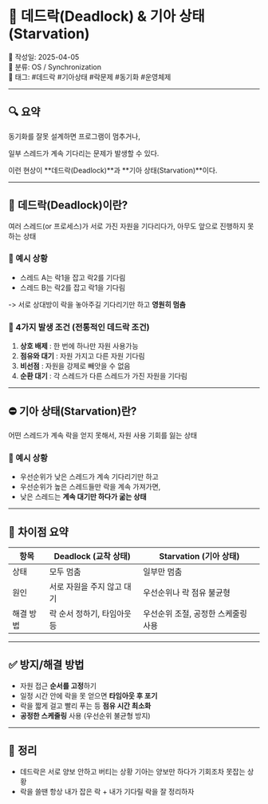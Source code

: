 # 🚫 데드락(Deadlock) & 기아 상태(Starvation)

📅 작성일: 2025-04-05  
📂 분류: OS / Synchronization  
🔖 태그: #데드락 #기아상태 #락문제 #동기화 #운영체제

---

## 🔍 요약

동기화를 잘못 설계하면 프로그램이 멈추거나,

일부 스레드가 계속 기다리는 문제가 발생할 수 있다.

이런 현상이 **데드락(Deadlock)**과 **기아 상태(Starvation)**이다.

---

## 🚫 데드락(Deadlock)이란?

여러 스레드(or 프로세스)가 서로 가진 자원을 기다리다가, 아무도 앞으로 진행하지 못하는 상태

### 🔁 예시 상황

- 스레드 A는 락1을 잡고 락2를 기다림
- 스레드 B는 락2를 잡고 락1을 기다림

-> 서로 상대방이 락을 놓아주길 기다리기만 하고 **영원히 멈춤**

### 🧠 4가지 발생 조건 (전통적인 데드락 조건)

1. **상호 배제** : 한 번에 하나만 자원 사용가능
2. **점유와 대기** : 자원 가지고 다른 자원 기다림
3. **비선점** : 자원을 강제로 빼앗을 수 없음
4. **순환 대기** : 각 스레드가 다른 스레드가 가진 자원을 기다림

---

## ⛔ 기아 상태(Starvation)란?

어떤 스레드가 계속 락을 얻지 못해서, 자원 사용 기회를 잃는 상태

### 🔁 예시 상황

- 우선순위가 낮은 스레드가 계속 기다리기만 하고
- 우선순위가 높은 스레드들만 락을 계속 가져가면,
- 낮은 스레드는 **계속 대기만 하다가 굶는 상태**

---

## 🔄 차이점 요약

| 항목       | Deadlock (교착 상태)             | Starvation (기아 상태)            |
|------------|-----------------------------------|------------------------------------|
| 상태       | 모두 멈춤                         | 일부만 멈춤                        |
| 원인       | 서로 자원을 주지 않고 대기         | 우선순위나 락 점유 불균형          |
| 해결 방법  | 락 순서 정하기, 타임아웃 등        | 우선순위 조절, 공정한 스케줄링 사용 |

---

## ✅ 방지/해결 방법

- 자원 접근 **순서를 고정**하기
- 일정 시간 안에 락을 못 얻으면 **타임아웃 후 포기**
- 락을 짧게 걸고 빨리 푸는 등 **점유 시간 최소화**
- **공정한 스케줄링** 사용 (우선순위 불균형 방지)

---

## 📝 정리

- 데드락은 서로 양보 안하고 버티는 상황
  기아는 양보만 하다가 기회조차 못잡는 상황
- 락을 쓸땐 항상 내가 잡은 락 + 내가 기다릴 락을 잘 정리하자
